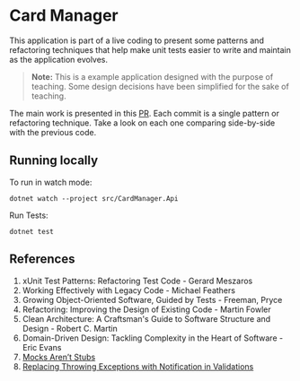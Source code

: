 # Card Manager

This application is part of a live coding to present some patterns and refactoring techniques that help make unit tests
easier to write and maintain as the application evolves.

> **Note:** This is a example application designed with the purpose of teaching. Some design decisions have been
> simplified for the sake of teaching.

The main work is presented in this [PR](https://github.com/leonardo-lorenzon/CardManager/pull/1). 
Each commit is a single pattern or refactoring technique. Take a look on each one comparing side-by-side with the previous code.

## Running locally

To run in watch mode:
```shell
dotnet watch --project src/CardManager.Api
```

Run Tests:
```shell
dotnet test
```

## References

1) xUnit Test Patterns: Refactoring Test Code - Gerard Meszaros
2) Working Effectively with Legacy Code - Michael Feathers
3) Growing Object-Oriented Software, Guided by Tests - Freeman, Pryce
4) Refactoring: Improving the Design of Existing Code - Martin Fowler
5) Clean Architecture: A Craftsman's Guide to Software Structure and Design  - Robert C. Martin
6) Domain-Driven Design: Tackling Complexity in the Heart of Software - Eric Evans
7) [Mocks Aren’t Stubs](https://martinfowler.com/articles/mocksArentStubs.html)
8) [Replacing Throwing Exceptions with Notification in Validations](https://martinfowler.com/articles/replaceThrowWithNotification.html)

